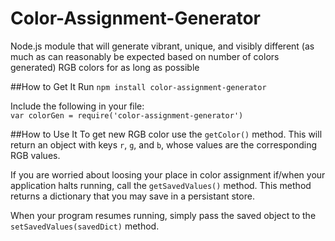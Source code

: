 # Color-Assignment-Generator
Node.js module that will generate vibrant, unique, and visibly different (as much as can reasonably be expected based on number of colors generated) RGB colors for as long as possible

##How to Get It
Run ```npm install color-assignment-generator```

Include the following in your file:
<br>```var colorGen = require('color-assignment-generator')```

##How to Use It
To get new RGB color use the `getColor()` method. This will return an object with keys `r`, `g`, and `b`, whose values are the corresponding RGB values.

If you are worried about loosing your place in color assignment if/when your application halts running, call the `getSavedValues()` method. This method returns a dictionary that you may save in a persistant store. 

When your program resumes running, simply pass the saved object to the `setSavedValues(savedDict)` method.
